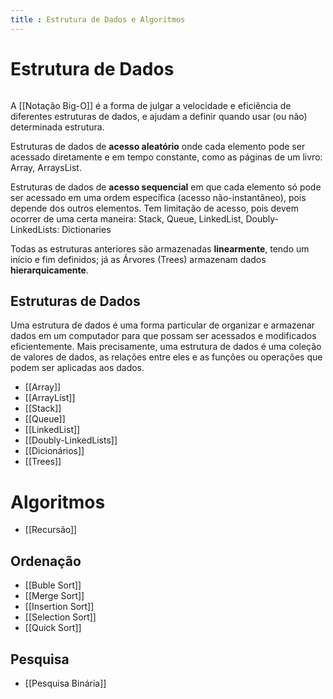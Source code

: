 ```yaml
---
title : Estrutura de Dados e Algoritmos
---
```


# Estrutura de Dados
```toc
```

A [[Notação Big-O]] é a forma de julgar a velocidade e eficiência de diferentes estruturas de dados, e ajudam a definir quando usar (ou não) determinada estrutura.

Estruturas de dados de **acesso aleatório** onde cada elemento pode ser acessado diretamente e em tempo constante, como as páginas de um livro: Array, ArraysList.

Estruturas de dados de **acesso sequencial** em que cada elemento só pode ser acessado em uma ordem específica (acesso não-instantâneo), pois depende dos outros elementos. Tem limitação de acesso, pois devem ocorrer de uma certa maneira: Stack, Queue, LinkedList, Doubly-LinkedLists: Dictionaries

Todas as estruturas anteriores são armazenadas **linearmente**, tendo um início e fim definidos; já as Árvores (Trees) armazenam dados **hierarquicamente**.

## Estruturas de Dados
Uma estrutura de dados é uma forma particular de organizar e armazenar dados em um computador para que possam ser acessados e modificados eficientemente. Mais precisamente, uma estrutura de dados é uma coleção de valores de dados, as relações entre eles e as funções ou operações que podem ser aplicadas aos dados.
- [[Array]]
- [[ArrayList]]
- [[Stack]]
- [[Queue]]
- [[LinkedList]]
- [[Doubly-LinkedLists]]
- [[Dicionários]]
- [[Trees]]

# Algoritmos
- [[Recursão]]

## Ordenação
- [[Buble Sort]]
- [[Merge Sort]]
- [[Insertion Sort]]
- [[Selection Sort]]
- [[Quick Sort]]

## Pesquisa
- [[Pesquisa Binária]]